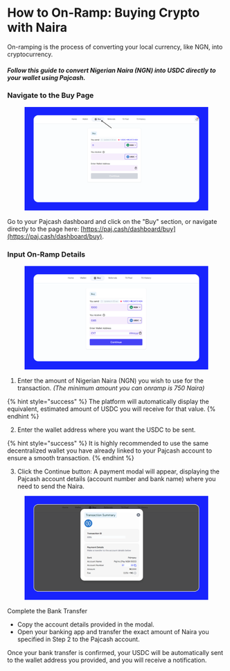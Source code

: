 # How to On-Ramp: Buying Crypto with Naira

On-ramping is the process of converting your local currency, like NGN, into cryptocurrency.&#x20;

#### _Follow this guide to convert Nigerian Naira (NGN) into USDC directly to your wallet using Pajcash._

### **Navigate to the Buy Page**

<figure><img src="../.gitbook/assets/paj onramp.png" alt=""><figcaption></figcaption></figure>

Go to your Pajcash dashboard and click on the "Buy" section, or navigate directly to the page here: [https://paj.cash/dashboard/buy](https://paj.cash/dashboard/buy).

### Input On-Ramp Details

<figure><img src="../.gitbook/assets/paj onramp 2.png" alt=""><figcaption></figcaption></figure>

1. Enter the amount of Nigerian Naira (NGN) you wish to use for the transaction. _(The minimum amount you can onramp is 750 Naira)_

{% hint style="success" %}
The platform will automatically display the equivalent, estimated amount of USDC you will receive for that value.
{% endhint %}

2. Enter the wallet address where you want the USDC to be sent.

{% hint style="success" %}
It is highly recommended to use the same decentralized wallet you have already linked to your Pajcash account to ensure a smooth transaction.
{% endhint %}

3. Click the Continue button: A payment modal will appear, displaying the Pajcash account details (account number and bank name) where you need to send the Naira.

<figure><img src="../.gitbook/assets/paj onramp 3.png" alt=""><figcaption></figcaption></figure>

Complete the Bank Transfer

* Copy the account details provided in the modal.
* Open your banking app and transfer the exact amount of Naira you specified in Step 2 to the Pajcash account.

Once your bank transfer is confirmed, your USDC will be automatically sent to the wallet address you provided, and you will receive a notification.
